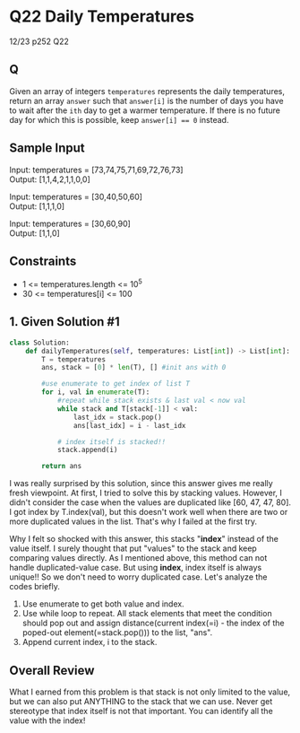 # Q22 Daily Temperatures

12/23 p252 Q22

## Q

Given an array of integers `temperatures` represents the daily temperatures, return an array `answer` such that `answer[i]` is the number of days you have to wait after the `ith` day to get a warmer temperature. If there is no future day for which this is possible, keep `answer[i] == 0` instead.

## Sample Input 

Input: temperatures = [73,74,75,71,69,72,76,73]  
Output: [1,1,4,2,1,1,0,0]

Input: temperatures = [30,40,50,60]  
Output: [1,1,1,0]

Input: temperatures = [30,60,90]  
Output: [1,1,0]

## Constraints

- 1 <= temperatures.length <= 10<sup>5</sup>
- 30 <= temperatures[i] <= 100

## 1. Given Solution #1

```py
class Solution:
    def dailyTemperatures(self, temperatures: List[int]) -> List[int]:
        T = temperatures
        ans, stack = [0] * len(T), [] #init ans with 0

        #use enumerate to get index of list T
        for i, val in enumerate(T): 
            #repeat while stack exists & last val < now val
            while stack and T[stack[-1]] < val: 
                last_idx = stack.pop()
                ans[last_idx] = i - last_idx

            # index itself is stacked!!
            stack.append(i)

        return ans  
```

I was really surprised by this solution, since this answer gives me really fresh viewpoint. At first, I tried to solve this by stacking values. However, I didn't consider the case when the values are duplicated like [60, 47, 47, 80]. I got index by T.index(val), but this doesn't work well when there are two or more duplicated values in the list. That's why I failed at the first try.  

Why I felt so shocked with this answer, this stacks "__index__" instead of the value itself. I surely thought that put "values" to the stack and keep comparing values directly. As I mentioned above, this method can not handle duplicated-value case. But using __index__, index itself is always unique!! So we don't need to worry duplicated case. Let's analyze the codes briefly.  

1. Use enumerate to get both value and index.
2. Use while loop to repeat. All stack elements that meet the condition should pop out and assign distance(current index(=i) - the index of the poped-out element(=stack.pop())) to the list, "ans".
3. Append current index, i to the stack.

## Overall Review
What I earned from this problem is that stack is not only limited to the value, but we can also put ANYTHING to the stack that we can use. Never get stereotype that index itself is not that important. You can identify all the value with the index! 

